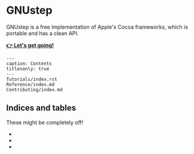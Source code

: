 # GNUstep

GNUstep is a free implementation of Apple's Cocoa frameworks, which is portable and has a clean API.

[**👉 Let's get going!**](Tutorials/GettingStarted/1_FirstSteps/1.1.md)

```{toctree}
---
caption: Contents
titlesonly: true
---     
Tutorials/index.rst
Reference/index.md
Contributing/index.md
```

## Indices and tables

These might be completely off!

* [](genindex)
* [](modindex)
* [](search)